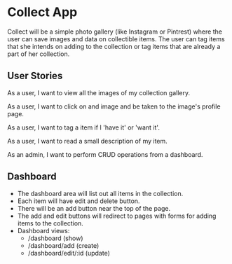 # Collect App

Collect will be a simple photo gallery (like Instagram or Pintrest) where the user can save images and data on collectible items. The user can tag items that she intends on adding to the collection or tag items that are already a part of her collection.

## User Stories
As a user, I want to view all the images of my collection gallery.

As a user, I want to click on and image and be taken to the image's profile page.

As a user, I want to tag a item if I 'have it' or 'want it'.

As a user, I want to read a small description of my item.

As an admin, I want to perform CRUD operations from a dashboard.

## Dashboard
- The dashboard area will list out all items in the collection. 
- Each item will have edit and delete button. 
- There will be an add button near the top of the page.
- The add and edit buttons will redirect to pages with forms for adding items to the collection.
- Dashboard views:
    - /dashboard (show)
    - /dashboard/add (create)
    - /dashboard/edit/:id (update)
